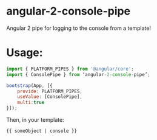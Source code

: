 # angular-2-console-pipe
Angular 2 pipe for logging to the console from a template!

# Usage:

```javascript
import { PLATFORM_PIPES } from '@angular/core';
import { ConsolePipe } from ‘angular-2-console-pipe’;

bootstrap(App, [{
    provide: PLATFORM_PIPES,
    useValue: [ConsolePipe],
    multi:true
}]);
```

Then, in your template:

```html
{{ someObject | console }}
```
